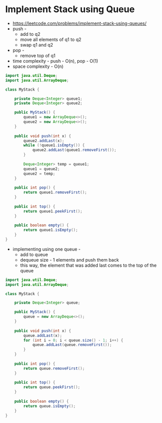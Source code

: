 # Implement Stack using Queue

- https://leetcode.com/problems/implement-stack-using-queues/
- push -
  - add to q2
  - move all elements of q1 to q2
  - swap q1 and q2
- pop - 
  - remove top of q1
- time complexity - push - O(n), pop - O(1)
- space complexity - O(n)

```java
import java.util.Deque;
import java.util.ArrayDeque;

class MyStack {

    private Deque<Integer> queue1;
    private Deque<Integer> queue2;

    public MyStack() {
        queue1 = new ArrayDeque<>();
        queue2 = new ArrayDeque<>();
    }
    
    public void push(int x) {
        queue2.addLast(x);
        while (!queue1.isEmpty()) {
            queue2.addLast(queue1.removeFirst());
        }
        
        Deque<Integer> temp = queue1;
        queue1 = queue2;
        queue2 = temp;
    }
    
    public int pop() {
        return queue1.removeFirst();
    }
    
    public int top() {
        return queue1.peekFirst();
    }
    
    public boolean empty() {
        return queue1.isEmpty();
    }
}
```

- implementing using one queue - 
  - add to queue
  - dequeue size - 1 elements and push them back
  - this way, the element that was added last comes to the top of the queue

```java
import java.util.Deque;
import java.util.ArrayDeque;

class MyStack {

    private Deque<Integer> queue;

    public MyStack() {
        queue = new ArrayDeque<>();
    }
    
    public void push(int x) {
        queue.addLast(x);
        for (int i = 0; i < queue.size() - 1; i++) {
            queue.addLast(queue.removeFirst());
        }
    }
    
    public int pop() {
        return queue.removeFirst();
    }
    
    public int top() {
        return queue.peekFirst();
    }
    
    public boolean empty() {
        return queue.isEmpty();
    }
}
```
